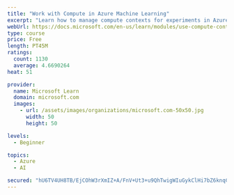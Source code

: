 ```yaml
---
title: "Work with Compute in Azure Machine Learning"
excerpt: "Learn how to manage compute contexts for experiments in Azure Machine Learning."
webUrl: https://docs.microsoft.com/en-us/learn/modules/use-compute-contexts-in-aml/
type: course
price: Free
length: PT45M
ratings:
  count: 1130
  average: 4.6690264
heat: 51

provider:
  name: Microsoft Learn
  domain: microsoft.com
  images:
    - url: /assets/images/organizations/microsoft.com-50x50.jpg
      width: 50
      height: 50

levels:
  - Beginner

topics:
  - Azure
  - AI

secured: "hU6TV4UH8TB/EjCOhW3rXmIZ+A/FnV+Ut3+u9QhTwigWIuGykClHi7bZ6knqCfAn6r8CY6+rEaXH0rWtGDReEqzAjUw/S0iwcg1mRPOLTDEtInwRWkzg7vIJNF5gTdSg2gsx6xCL7P0SH5/OvMHjJqdIAj4OBDyagka56l2bH8d2SnZ8VTSX2ctxNRTYxpaMghaCZXV/GKp6dNPitAapwGmQ6LiJiHs/Cn0+Mw4k8bG2NVeJFwHbCBCwc0pyBeCImknQfukY1zEh8wzXdPRQNZZ88/v2TB/j0etrym6iUJyZJ7NU59LKTx9U5TkvDfOZ6GqeY6ifCq2e/r0iylrxY7RcdGKh9elfpsP3ybKPwTPBitsf8rZfoCdcVKiOFjsJdK+hdTk3yQZHJVGPZSnzq+N6T6EsfwF5anAHvK+F8uQ=;Q+Gj3oLmLefdWK85Hy6/bw=="
---
```


